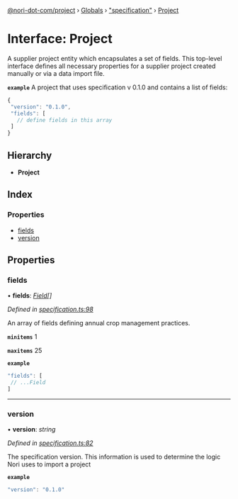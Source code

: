 [@nori-dot-com/project](../README.md) › [Globals](../globals.md) › ["specification"](../modules/_specification_.md) › [Project](_specification_.project.md)

# Interface: Project

A supplier project entity which encapsulates a set of fields. This top-level interface defines all necessary properties for a supplier project created manually or via a data import file.

**`example`** <caption>A project that uses specification v 0.1.0 and contains a list of fields:</caption>
```js
{
 "version": "0.1.0",
 "fields": [
   // define fields in this array
 ]
}
```

## Hierarchy

* **Project**

## Index

### Properties

* [fields](_specification_.project.md#fields)
* [version](_specification_.project.md#version)

## Properties

###  fields

• **fields**: *[Field](_specification_.field.md)[]*

*Defined in [specification.ts:98](https://github.com/nori-dot-eco/nori-dot-com/blob/5f1e21f/packages/project/src/specification.ts#L98)*

An array of fields defining annual crop management practices.

**`minitems`** 1

**`maxitems`** 25

**`example`** 

```js
"fields": [
 // ...Field
]
```

___

###  version

• **version**: *string*

*Defined in [specification.ts:82](https://github.com/nori-dot-eco/nori-dot-com/blob/5f1e21f/packages/project/src/specification.ts#L82)*

The specification version. This information is used to determine the logic Nori uses to import a project

**`example`** 

```js
"version": "0.1.0"
```
